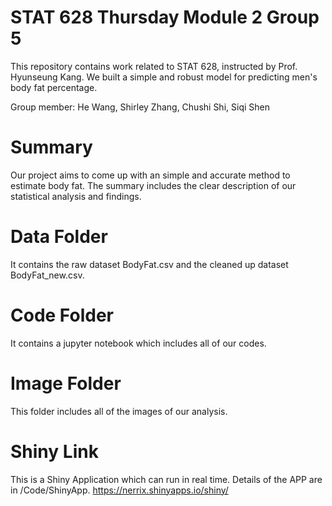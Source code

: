 # STAT 628 Thursday Module 2 Group 5

This repository contains work related to STAT 628, instructed by Prof. Hyunseung Kang. We built a simple and robust model for predicting men's body fat percentage. 

Group member: He Wang, Shirley Zhang, Chushi Shi, Siqi Shen

# Summary 

Our project aims to come up with an simple and accurate method to estimate body fat. The summary includes the clear description of our statistical analysis and findings.

# Data Folder

It contains the raw dataset BodyFat.csv and the cleaned up dataset BodyFat_new.csv.

# Code Folder

It contains a jupyter notebook which includes all of our codes.

# Image Folder 

This folder includes all of the images of our analysis. 

# Shiny Link

This is a Shiny Application which can run in real time. Details of the APP are in /Code/ShinyApp.
https://nerrix.shinyapps.io/shiny/
